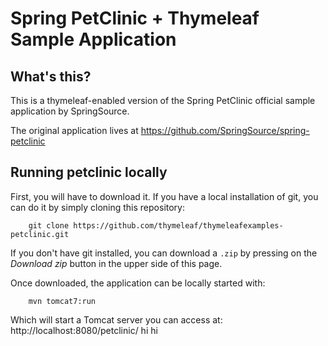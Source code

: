 # Spring PetClinic + Thymeleaf Sample Application

## What's this?
This is a thymeleaf-enabled version of the Spring PetClinic official
sample application by SpringSource.

The original application lives at https://github.com/SpringSource/spring-petclinic

## Running petclinic locally

First, you will have to download it. If you have a local installation of git, you can
do it by simply cloning this repository:

```
	git clone https://github.com/thymeleaf/thymeleafexamples-petclinic.git
```

If you don't have git installed, you can download a `.zip` by pressing on the 
*Download zip* button in the upper side of this page.

Once downloaded, the application can be locally started with:

```
	mvn tomcat7:run
```

Which will start a Tomcat server you can access at: http://localhost:8080/petclinic/
hi
hi
